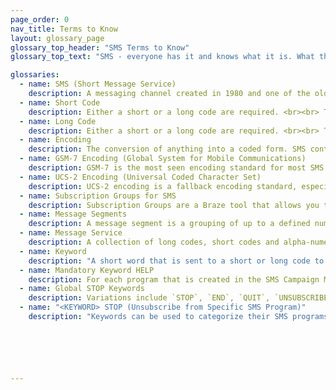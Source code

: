 ```yaml
---
page_order: 0
nav_title: Terms to Know
layout: glossary_page
glossary_top_header: "SMS Terms to Know"
glossary_top_text: "SMS - everyone has it and knows what it is. What they don't know is the nuance. Check out the terms below to learn more about SMS ecosystems, technologies, and processes."

glossaries:
  - name: SMS (Short Message Service)
    description: A messaging channel created in 1980 and one of the oldest texting technologies. It also happens to be one of the most wide-spread and more frequently used, of all texting channels. This channel is a more direct way to reach your users and customers than most other messaging channels, as it utilizes their personal phone number to reach them. As such, SMS has more rules and regulations around it than other messaging channels.
  - name: Short Code
    description: Either a short or a long code are required. <br><br> This is a short, memorable 5-6 digit sequences that allows senders to send more messages at more consistent rates than long numbers (1 message per second).
  - name: Long Code
    description: Either a short or a long code are required. <br><br> This is the standard, 10-digit phone number (in most countries) that allows senders to send more messages at the rate of 1 message per second.
  - name: Encoding
    description: The conversion of anything into a coded form. SMS content can be encoded in either GSM-7 or UCS-2.
  - name: GSM-7 Encoding (Global System for Mobile Communications)
    description: GSM-7 is the most seen encoding standard for most SMS messaging. It uses most of the Greek and English alphabets, as well as some additional characters. You can <a href='https://en.wikipedia.org/wiki/GSM_03.38#GSM_7-bit_default_alphabet_and_extension_table_of_3GPP_TS_23.038_.2F_GSM_03.38'>learn more about GSM-7 encoding and which character sets you can use here</a>. Languages such as Chinese, Korean or Japanese must be transferred using the 16-bit UCS-2 character encoding.
  - name: UCS-2 Encoding (Universal Coded Character Set)
    description: UCS-2 encoding is a fallback encoding standard, especially when a message cannot be encoded using GSM-7 or when a language needs more than 128 characters to be rendered. USC-2 is better measured by <a href='https://en.wikipedia.org/wiki/Code_point'>"code points"</a>, as opposed to "characters".
  - name: Subscription Groups for SMS
    description: Subscription Groups are a Braze tool that allows you to target specific subscription levels of users or customers. Subscription Groups for SMS are constructed internally based on your message service.
  - name: Message Segments
    description: A message segment is a grouping of up to a defined number of characters (160 for GSM-7 encoding; 67 for UCS-2 encoding) that will be sent in a single SMS dispatch. If you dispatch an SMS with 161 characters using GSM-7 encoding, you will see that there are two (2) message segments that were sent. Sending multiple message segments may result in additional charges.
  - name: Message Service
    description: A collection of long codes, short codes and alpha-numeric ID's used to send your SMS message with Braze.
  - name: Keyword
    description: "A short word that is sent to a short or long code to interact with a pre-defined SMS program or to request to OPT-OUT of a specific program or all programs on a code. For example, `STOP`. Keywords should <br> - be alphanumeric <br> have no spaces <br> be less than 10 (ten) characters. <br> <br> A specific keyword and short code combination may only be used on one active program at a time. If a keyword is entered that is already in use by another program, a validation error will appear. <br> <br> There are two mandatory keyword categories that all SMS content providers must comply with: `STOP` and `HELP`."
  - name: Mandatory Keyword HELP
    description: For each program that is created in the SMS Campaign Manager platform, content for this keyword must be provided and has to meet the best practices and carrier compliance per country or region in which the SMS traffic is being sent and received. In most cases this content should have a brief explanation of the SMS program, and how to OPTED-OUT.
  - name: Global STOP Keywords
    description: Variations include `STOP`, `END`, `QUIT`, `UNSUBSCRIBE`, `CANCEL`, `STOPALL`. These are referred to as `Global-Stop-Keywords`. If any of these keywords are texted in to a short or long code, it results in the mobile number (the originating mobile phone number) being opted-out of every active SMS program on that code it is associated with.
  - name: "<KEYWORD> STOP (Unsubscribe from Specific SMS Program)"
    description: "Keywords can be used to categorize their SMS programs and therefore enable their mobile users to unsubscribe from those specific programs, rather than all of the programs. For example, if a brand used the keyword `SAVINGS` as the keyword to enter their marketing SMS program and the mobile user only wants to OPT-OUT of that specific single program on that code, then they would text in 'SAVINGS STOP'."






---
```

